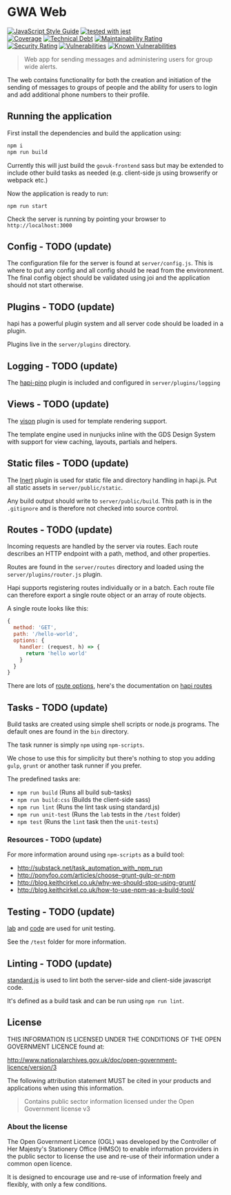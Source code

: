 # GWA Web

[![JavaScript Style Guide](https://img.shields.io/badge/code_style-standard-brightgreen.svg)](https://standardjs.com)
[![tested with jest](https://img.shields.io/badge/tested_with-jest-99424f.svg)](https://github.com/facebook/jest)\
[![Coverage](https://sonarcloud.io/api/project_badges/measure?project=DEFRA_gwa-web&metric=coverage)](https://sonarcloud.io/dashboard?id=DEFRA_gwa-web)
[![Technical Debt](https://sonarcloud.io/api/project_badges/measure?project=DEFRA_gwa-web&metric=sqale_index)](https://sonarcloud.io/dashboard?id=DEFRA_gwa-web)
[![Maintainability Rating](https://sonarcloud.io/api/project_badges/measure?project=DEFRA_gwa-web&metric=sqale_rating)](https://sonarcloud.io/dashboard?id=DEFRA_gwa-web)\
[![Security Rating](https://sonarcloud.io/api/project_badges/measure?project=DEFRA_gwa-web&metric=security_rating)](https://sonarcloud.io/dashboard?id=DEFRA_gwa-web)
[![Vulnerabilities](https://sonarcloud.io/api/project_badges/measure?project=DEFRA_gwa-web&metric=vulnerabilities)](https://sonarcloud.io/dashboard?id=DEFRA_gwa-web)
[![Known Vulnerabilities](https://snyk.io/test/github/defra/gwa-web/badge.svg)](https://snyk.io/test/github/defra/gwa-web)

> Web app for sending messages and administering users for group wide alerts.

The web contains functionality for both the creation and initiation of the
sending of messages to groups of people and the ability for users to login and
add additional phone numbers to their profile.

## Running the application

First install the dependencies and build the application using:

```cmd
npm i
npm run build
```

Currently this will just build the `govuk-frontend` sass but may be extended to include other build tasks as needed (e.g. client-side js using browserify or webpack etc.)

Now the application is ready to run:

`npm run start`

Check the server is running by pointing your browser to `http://localhost:3000`

## Config - TODO (update)

The configuration file for the server is found at `server/config.js`.
This is where to put any config and all config should be read from the environment.
The final config object should be validated using joi and the application should not start otherwise.

## Plugins - TODO (update)

hapi has a powerful plugin system and all server code should be loaded in a plugin.

Plugins live in the `server/plugins` directory.

## Logging - TODO (update)

The [hapi-pino](https://github.com/pinojs/hapi-pino) plugin is included and configured in `server/plugins/logging`

## Views - TODO (update)

The [vison](https://github.com/hapijs/vision) plugin is used for template rendering support.

The template engine used in nunjucks inline with the GDS Design System with support for view caching, layouts, partials and helpers.

## Static files - TODO (update)

The [Inert](https://github.com/hapijs/inert) plugin is used for static file and directory handling in hapi.js.
Put all static assets in `server/public/static`.

Any build output should write to `server/public/build`. This path is in the `.gitignore` and is therefore not checked into source control.

## Routes - TODO (update)

Incoming requests are handled by the server via routes.
Each route describes an HTTP endpoint with a path, method, and other properties.

Routes are found in the `server/routes` directory and loaded using the `server/plugins/router.js` plugin.

Hapi supports registering routes individually or in a batch.
Each route file can therefore export a single route object or an array of route objects.

A single route looks like this:

```js
{
  method: 'GET',
  path: '/hello-world',
  options: {
    handler: (request, h) => {
      return 'hello world'
    }
  }
}
```

There are lots of [route options](http://hapijs.com/api#route-options), here's the documentation on [hapi routes](http://hapijs.com/tutorials/routing)

## Tasks - TODO (update)

Build tasks are created using simple shell scripts or node.js programs.
The default ones are found in the `bin` directory.

The task runner is simply `npm` using `npm-scripts`.

We chose to use this for simplicity but there's nothing to stop you adding `gulp`, `grunt` or another task runner if you prefer.

The predefined tasks are:

- `npm run build` (Runs all build sub-tasks)
- `npm run build:css` (Builds the client-side sass)
- `npm run lint` (Runs the lint task using standard.js)
- `npm run unit-test` (Runs the `lab` tests in the `/test` folder)
- `npm test` (Runs the `lint` task then the `unit-tests`)

### Resources - TODO (update)

For more information around using `npm-scripts` as a build tool:

- http://substack.net/task_automation_with_npm_run
- http://ponyfoo.com/articles/choose-grunt-gulp-or-npm
- http://blog.keithcirkel.co.uk/why-we-should-stop-using-grunt/
- http://blog.keithcirkel.co.uk/how-to-use-npm-as-a-build-tool/

## Testing - TODO (update)

[lab](https://github.com/hapijs/lab) and [code](https://github.com/hapijs/code) are used for unit testing.

See the `/test` folder for more information.

## Linting - TODO (update)

[standard.js](http://standardjs.com/) is used to lint both the server-side and client-side javascript code.

It's defined as a build task and can be run using `npm run lint`.

## License

THIS INFORMATION IS LICENSED UNDER THE CONDITIONS OF THE OPEN GOVERNMENT
LICENCE found at:

<http://www.nationalarchives.gov.uk/doc/open-government-licence/version/3>

The following attribution statement MUST be cited in your products and
applications when using this information.

> Contains public sector information licensed under the Open Government license
> v3

### About the license

The Open Government Licence (OGL) was developed by the Controller of Her
Majesty's Stationery Office (HMSO) to enable information providers in the
public sector to license the use and re-use of their information under a common
open licence.

It is designed to encourage use and re-use of information freely and flexibly,
with only a few conditions.
